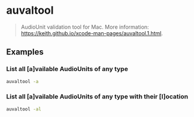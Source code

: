 # auvaltool

> AudioUnit validation tool for Mac. More information: <https://keith.github.io/xcode-man-pages/auvaltool.1.html>.

## Examples

### List all [a]vailable AudioUnits of any type

```bash
auvaltool -a
```

### List all [a]vailable AudioUnits of any type with their [l]ocation

```bash
auvaltool -al
```

